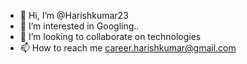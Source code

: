 - 👋 Hi, I’m @Harishkumar23
- 👀 I’m interested in Googling..
- 💞️ I’m looking to collaborate on technologies
- 📫 How to reach me career.harishkumar@gmail.com

<!---
Harishkumar23/Harishkumar23 is a ✨ special ✨ repository because its `README.md` (this file) appears on your GitHub profile.
You can click the Preview link to take a look at your changes.
--->
